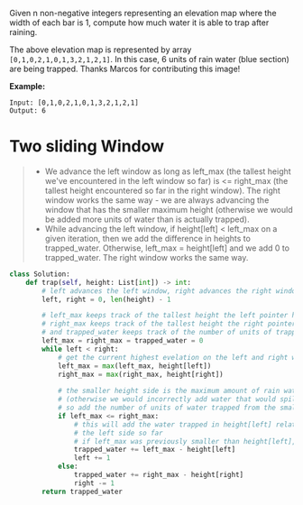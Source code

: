 Given n non-negative integers representing an elevation map where the width of each bar is 1, compute how much water it is able to trap after raining.

The above elevation map is represented by array ```[0,1,0,2,1,0,1,3,2,1,2,1]```. In this case, 6 units of rain water (blue section) are being trapped. Thanks Marcos for contributing this image!

**Example:**
```
Input: [0,1,0,2,1,0,1,3,2,1,2,1]
Output: 6
```
# Two sliding Window
>* We advance the left window as long as left_max (the tallest height we've encountered in the left window so far) is <= right_max (the tallest height encountered so far in the right window). The right window works the same way - we are always advancing the window that has the smaller maximum height (otherwise we would be added more units of water than is actually trapped).
>* While advancing the left window, if height[left] < left_max on a given iteration, then we add the difference in heights to trapped_water. Otherwise, left_max = height[left] and we add 0 to trapped_water. The right window works the same way.

```python
class Solution:
    def trap(self, height: List[int]) -> int:
	    # left advances the left window, right advances the right window
        left, right = 0, len(height) - 1

		# left_max keeps track of the tallest height the left pointer has encountered,
		# right_max keeps track of the tallest height the right pointer has encountered,
		# and trapped_water keeps track of the number of units of trapped rain water
        left_max = right_max = trapped_water = 0
        while left < right:
		    # get the current highest evelation on the left and right windows
            left_max = max(left_max, height[left])
            right_max = max(right_max, height[right])
			
			# the smaller height side is the maximum amount of rain water that can be trapped
			# (otherwise we would incorrectly add water that would spill over the smaller height side),
			# so add the number of units of water trapped from the smaller height side
            if left_max <= right_max:
			    # this will add the water trapped in height[left] relative to the tallest height we've seen on
				# the left side so far
				# if left_max was previously smaller than height[left], this will be 0
                trapped_water += left_max - height[left]
                left += 1
            else:
                trapped_water += right_max - height[right]
                right -= 1
        return trapped_water
```